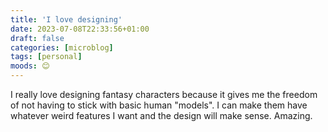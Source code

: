 ```yaml
---
title: 'I love designing'
date: 2023-07-08T22:33:56+01:00
draft: false
categories: [microblog]
tags: [personal] 
moods: 😊
---
```

I really love designing fantasy characters because it gives me the freedom of not having to stick with basic human "models". I can make them have whatever weird features I want and the design will make sense. Amazing.
